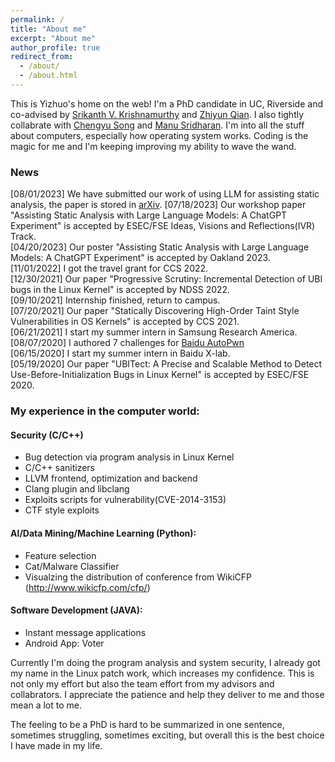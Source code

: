 ```yaml
---
permalink: /
title: "About me"
excerpt: "About me"
author_profile: true
redirect_from: 
  - /about/
  - /about.html
---
```


This is Yizhuo's home on the web! I'm a PhD candidate in UC, Riverside and co-advised by [Srikanth V. Krishnamurthy](https://www.cs.ucr.edu/~krish/) and [Zhiyun Qian](https://www.cs.ucr.edu/~zhiyunq/). I also tightly collabrate with [Chengyu Song](https://www.cs.ucr.edu/~csong/) and [Manu Sridharan](https://manu.sridharan.net). I'm into all the stuff about computers, especially how operating system works. Coding is the magic for me and I'm keeping improving my ability to wave the wand. 
### News
[08/01/2023] We have submitted our work of using LLM for assisting static analysis, the paper is stored in [arXiv](https://arxiv.org/abs/2308.00245). 
[07/18/2023] Our workshop paper "Assisting Static Analysis with Large Language Models: A ChatGPT Experiment" is accepted by ESEC/FSE Ideas, Visions and Reflections(IVR) Track.   
[04/20/2023] Our poster "Assisting Static Analysis with Large Language Models: A ChatGPT Experiment" is accepted by Oakland 2023.  
[11/01/2022] I got the travel grant for CCS 2022.   
[12/30/2021] Our paper "Progressive Scrutiny: Incremental Detection of UBI bugs in the Linux Kernel" is accepted by NDSS 2022.  
[09/10/2021] Internship finished, return to campus.  
[07/20/2021] Our paper "Statically Discovering High-Order Taint Style Vulnerabilities in OS Kernels" is accepted by CCS 2021.  
[06/21/2021] I start my summer intern in Samsung Research America.  
[08/07/2020] I authored 7 challenges for [Baidu AutoPwn](https://anquan.baidu.com/bctf/#/en/autopwn)  
[06/15/2020] I start my summer intern in Baidu X-lab.  
[05/19/2020] Our paper "UBITect: A Precise and Scalable Method to Detect Use-Before-Initialization Bugs in Linux Kernel" is accepted by ESEC/FSE 2020.

### My experience in the computer world:
#### Security (C/C++)
* Bug detection via program analysis in Linux Kernel
* C/C++ sanitizers  
* LLVM frontend, optimization and backend  
* Clang plugin and libclang  
* Exploits scripts for vulnerability(CVE-2014-3153)  
* CTF style exploits  

#### AI/Data Mining/Machine Learning (Python):
* Feature selection 
* Cat/Malware Classifier
* Visualzing the distribution of conference from WikiCFP (http://www.wikicfp.com/cfp/)


#### Software Development (JAVA):
* Instant message applications
* Android App: Voter

Currently I'm doing the program analysis and system security, I already got my name in the Linux patch work, which increases my confidence. This is not only my effort but also the team effort from my advisors and collabrators. I appreciate the patience and help they deliver to me and those mean a lot to me.

The feeling to be a PhD is hard to be summarized in one sentence, sometimes struggling, sometimes exciting, but overall this is the best choice I have made in my life. 
